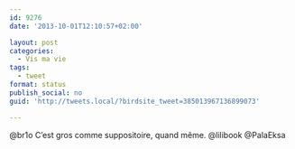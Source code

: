 ```yaml
---
id: 9276
date: '2013-10-01T12:10:57+02:00'

layout: post
categories:
  - Vis ma vie
tags:
  - tweet
format: status
publish_social: no
guid: 'http://tweets.local/?birdsite_tweet=385013967136899073'

---
```


@br1o C’est gros comme suppositoire, quand même. @lilibook @PalaEksa